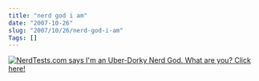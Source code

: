 ```yaml
--- 
title: "nerd god i am"
date: "2007-10-26"
slug: "2007/10/26/nerd-god-i-am"
Tags: []
---
```

<a href="http://www.nerdtests.com/nt2ref.html">
<img src="http://www.nerdtests.com/images/badge/nt2/123068f724636c9d.png" alt="NerdTests.com says I'm an Uber-Dorky Nerd God.  What are you?  Click here!"/>
</a>
